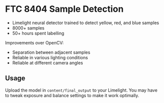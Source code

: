 # FTC 8404 Sample Detection
- Limelight neural detector trained to detect yellow, red, and blue samples
- 8000+ samples
- 50+ hours spent labelling


Improvements over OpenCV:
- Separation between adjacent samples
- Reliable in various lighting conditions
- Reliable at different camera angles

## Usage
Upload the model in `content/final_output` to your Limelight. You may have to tweak exposure and balance settings to make it work optimally.
